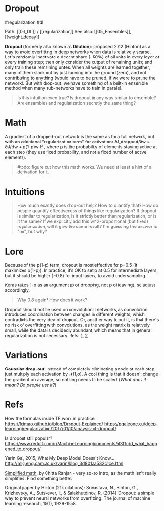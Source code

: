 # Dropout

#regularization #dl

Path: [[06_DL]] / [[regularization]]
See also: [[05_Ensembles]], [[weight_decay]]

**Dropout** (formerly also known as **Dilution**): proposed 2012 (Hinton) as a way to avoid overfitting in deep networks when data is relatively scarse. Let's randomly inactivate a decent share (~50%) of all units in every layer at every training step; then only consider the output of remaining units; and only train these remaining untes. When all weights are learned together, many of them slack out by just running into the ground (zero), and not contributing to anything (would have to be pruned, if we were to prune the network). But with drop-out, we have something of a built-in ensemble method when many sub-networks have to train in parallel.

> Is this intuition even true? Is dropout in any way similar to ensemble? Are ensambles and regularization secretly the same thing?

# Math

A gradient of a dropped-out network is the same as for a full network, but with an additional "regularization term" for activation: ∂J_dropped/∂w = ∂J/dw + p(1-p)w∙I² , where p is the probability of elements staying active at each step (they use fixed probability, and not a fixed number of active elements). 

> #todo: figure out how this math works. We need at least a hint of a derivation for it.

# Intuitions

> How much exactly does drop-out help? How to quantify that? How do people quantify effectiveness of things like regularization? If dropout is similar to regularization, is it strictly better than regularization, or is it the same? If we explicitly add this wI^2-proportional (but fixed) regularization, will it give the same result? I'm guessing the answer is "no", but why?

# Lore

Because of the p(1-p) term, dropout is most effective for p=0.5 (it maximizes p(1-p)). In practice, it's OK to set p at 0.5 for intermediate layers, but it should be higher (~0.8) for input layers, to avoid undersampling.

Keras takes 1-p as an argument (p of dropping, not p of leaving), so adjust accordingly.

> Why 0.8 again? How does it work?

Dropout should not be used on convolutional networks, as convolution introduces coordination between changes in different weights, which contradicts the very idea of dropout. Or, another way to put it, is that there's no risk of overfitting with convolutions, as the weight matrix is relatively small, while the data is decidedly abundant, which means that in general regularization is not necessary. Refs: [1](https://towardsdatascience.com/dropout-on-convolutional-layers-is-weird-5c6ab14f19b2), [2](https://www.kdnuggets.com/2018/09/dropout-convolutional-networks.html)

# Variations

**Gaussian drop-out**: instead of completely eliminating a node at each step, just multiply each activation by 𝒩(1,σ). A cool thing is that it doesn't change the gradient on average, so nothing needs to be scaled. (_What does it mean? Do people use it?_)

# Refs

How the formulas inside TF work in practice:
https://leimao.github.io/blog/Dropout-Explained/
https://pgaleone.eu/deep-learning/regularization/2017/01/10/anaysis-of-dropout/

Is dropout still popular?
https://www.reddit.com/r/MachineLearning/comments/5l3f1c/d_what_happened_to_dropout/

Yarin Gal, 2015, What My Deep Model Doesn't Know…
http://mlg.eng.cam.ac.uk/yarin/blog_3d801aa532c1ce.html

[Simplified math](https://towardsdatascience.com/simplified-math-behind-dropout-in-deep-learning-6d50f3f47275), by Chitta Ranjan - very so-so intro, as the math isn't really simplified. Find something better.

Original paper by Hinton (21k citations):
Srivastava, N., Hinton, G., Krizhevsky, A., Sutskever, I., & Salakhutdinov, R. (2014). Dropout: a simple way to prevent neural networks from overfitting. The journal of machine learning research, 15(1), 1929-1958.